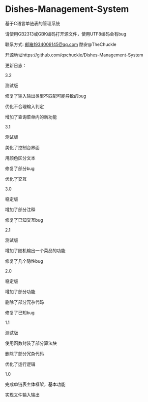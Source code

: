 # Dishes-Management-System

基于C语言单链表的管理系统 

请使用GB2313或GBK编码打开源文件，使用UTF8编码会有bug

联系方式: 邮箱1934009145@qq.com 酷安@TheChuckle

开源地址https://github.com/qxchuckle/Dishes-Management-System


更新日志：

3.2

测试版

修复了输入输出类型不匹配可能导致的bug

优化不合理输入判定

增加了查询菜单内的新功能

3.1

测试版

美化了控制台界面

用颜色区分文本

修复了部分bug

优化了交互

3.0

稳定版

增加了部分注释

修复了已知交互bug

2.1

测试版

增加了随机输出一个菜品的功能

修复了几个隐性bug

2.0

稳定版

增加了部分功能

删除了部分冗杂代码

修复了已知bug

1.1

测试版

使用函数封装了部分算法块

删除了部分冗杂代码

优化了运行逻辑

1.0

完成单链表主体框架，基本功能

实现文件输入输出

